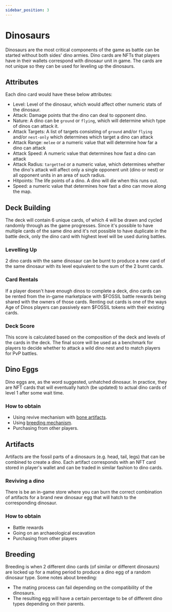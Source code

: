 ```yaml
---
sidebar_position: 3
---
```


# Dinosaurs

Dinosaurs are the most critical components of the game as battle can be started without both sides' dino armies.
Dino cards are NFTs that players have in their wallets correspond with dinosaur unit in game.
The cards are not unique so they can be used for leveling up the dinosaurs.

## Attributes

Each dino card would have these below attributes:

- Level: Level of the dinosaur, which would affect other numeric stats of the dinosaur.
- Attack: Damage points that the dino can deal to opponent dino.
- Nature: A dino can be `ground` or `flying`, which will determine which type of dinos can attack it.
- Attack Targets: A list of targets consisting of `ground` and/or `flying` and/or `nest-only` which determines which target a dino can attack
- Attack Range: `melee` or a numeric value that will determine how far a dino can attack
- Attack Speed: A numeric value that determines how fast a dino can attack
- Attack Radius: `targetted` or a numeric value, which determines whether the dino's attack will affect only a single opponent unit (dino or nest) or all opponent units in an area of such radius.
- Hitpoints: The life points of a dino. A dino will die when this runs out.
- Speed: a numeric value that determines how fast a dino can move along the map.

## Deck Building

The deck will contain 6 unique cards, of which 4 will be drawn and cycled randomly through as the game progresses.
Since it's possible to have multiple cards of the same dino and it's not possible to have duplicate in the battle deck, only the dino card with highest level will be used during battles.

### Levelling Up

2 dino cards with the same dinosaur can be burnt to produce a new card of the same dinosaur with its level equivalent to the sum of the 2 burnt cards.

### Card Rentals

If a player doesn't have enough dinos to complete a deck, dino cards can be rented from the in-game marketplace with $FOSSIL battle rewards being shared with the owners of those cards.
Renting out cards is one of the ways Age of Dinos players can passively earn $FOSSIL tokens with their existing cards.

### Deck Score

This score is calculated based on the composition of the deck and levels of the cards in the deck.
The final score will be used as a benchmark for players to decide whether to attack a wild dino nest and to match players for PvP battles.

## Dino Eggs

Dino eggs are, as the word suggested, unhatched dinosaur. In practice, they are NFT cards that will eventually hatch (be updated) to actual dino cards of level 1 after some wait time.

### How to obtain

- Using revive mechanism with [bone artifacts](#artifacts).
- Using [breeding mechanism](#breeding).
- Purchasing from other players.

## Artifacts

Artifacts are the fossil parts of a dinosaurs (e.g. head, tail, legs) that can be combined to create a dino.
Each artifact corresponds with an NFT card stored in player's wallet and can be traded in similar fashion to dino cards.

### Reviving a dino

There is be an in-game store where you can burn the correct combination of artifacts for a brand new dinosaur egg that will hatch to the corresponding dinosaur.

### How to obtain

- Battle rewards
- Going on an archaeological excavation
- Purchasing from other players

## Breeding

Breeding is when 2 different dino cards (of similar or different dinosaurs) are locked up for a mating period to produce a dino egg of a random dinosaur type.
Some notes about breeding:

- The mating process can fail depending on the compatibility of the dinosaurs.
- The resulting egg will have a certain percentage to be of different dino types depending on their parents.
